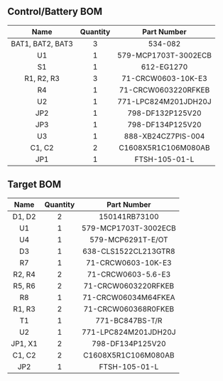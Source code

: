 ## Control/Battery BOM

|Name            |Quantity|Part Number         |
|:--------------:|:------:|:------------------:|
|BAT1, BAT2, BAT3|3       |534-082             |
|U1              |1       |579-MCP1703T-3002ECB|
|S1              |1       |612-EG1270          |
|R1, R2, R3      |3       |71-CRCW0603-10K-E3  |
|R4              |1       |71-CRCW0603220RFKEB |
|U2              |1       |771-LPC824M201JDH20J|
|JP2             |1       |798-DF132P125V20    |
|JP3             |1       |798-DF134P125V20    |
|U3              |1       |888-XB24CZ7PIS-004  |
|C1, C2          |2       |C1608X5R1C106M080AB |
|JP1             |1       |FTSH-105-01-L       |

## Target BOM

|Name            |Quantity|Part Number         |
|:--------------:|:------:|:------------------:|
|D1, D2          |2       |150141RB73100       |
|U1              |1       |579-MCP1703T-3002ECB|
|U4              |1       |579-MCP6291T-E/OT   |
|D3              |1       |638-CLS1522CL213GTR8|
|R7              |1       |71-CRCW0603-10K-E3  |
|R2, R4          |2       |71-CRCW0603-5.6-E3  |
|R5, R6          |2       |71-CRCW0603220RFKEB |
|R8              |1       |71-CRCW06034M64FKEA |
|R1, R3          |2       |71-CRCW060368R0FKEB |
|T1              |1       |771-BC847BS-T/R     |
|U2              |1       |771-LPC824M201JDH20J|
|JP1, X1         |2       |798-DF134P125V20    |
|C1, C2          |2       |C1608X5R1C106M080AB |
|JP2             |1       |FTSH-105-01-L       |


